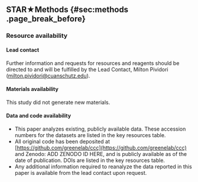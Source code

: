 ## STAR★Methods {#sec:methods .page_break_before}

### Resource availability

#### Lead contact

Further information and requests for resources and reagents should be directed to and will be fulfilled by the Lead Contact, Milton Pividori (milton.pividori@cuanschutz.edu).

#### Materials availability

This study did not generate new materials.

#### Data and code availability

* This paper analyzes existing, publicly available data. These accession numbers for the datasets are listed in the key resources table.
* All original code has been deposited at [https://github.com/greenelab/ccc](https://github.com/greenelab/ccc) and Zenodo: ADD ZENODO ID HERE, and is publicly available as of the date of publication. DOIs are listed in the key resources table.
* Any additional information required to reanalyze the data reported in this paper is available from the lead contact upon request.

